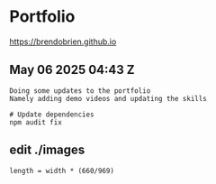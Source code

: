 # Portfolio

https://brendobrien.github.io

## May 06 2025 04:43 Z

```
Doing some updates to the portfolio
Namely adding demo videos and updating the skills 
```

```
# Update dependencies
npm audit fix
```

## edit ./images

```
length = width * (660/969)
```

